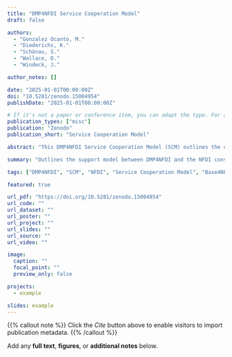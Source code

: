 ```yaml
---
title: "DMP4NFDI Service Cooperation Model"
draft: false

authors:
  - "Gonzalez Ocanto, M."
  - "Diederichs, K."
  - "Schönau, S."
  - "Wallace, D."
  - "Windeck, J."

author_notes: []

date: "2025-01-01T00:00:00Z"
doi: "10.5281/zenodo.15004954"
publishDate: "2025-01-01T00:00:00Z"

# If it's not a paper or conference item, you can adapt the type. For a general doc, "misc" often works.
publication_types: ["misc"]
publication: "Zenodo"
publication_short: "Service Cooperation Model"

abstract: "This DMP4NFDI Service Cooperation Model (SCM) outlines the collaboration between the basic service under development DMP4NFDI of the German National Research Data Infrastructure (NFDI) and the NFDI consortia. This first version provides clear guidance on the support provided by the basic service and the responsibilities of the consortia. It is based on the work of DMP4NFDI in the initialisation phase and will be further developed in exchange with the consortia."

summary: "Outlines the support model between DMP4NFDI and the NFDI consortia."

tags: ["DMP4NFDI", "SCM", "NFDI", "Service Cooperation Model", "Base4NFDI"]

featured: true

url_pdf: "https://doi.org/10.5281/zenodo.15004954"
url_code: ""
url_dataset: ""
url_poster: ""
url_project: ""
url_slides: ""
url_source: ""
url_video: ""

image:
  caption: ""
  focal_point: ""
  preview_only: false

projects:
  - example

slides: example
---
```


{{% callout note %}}
Click the _Cite_ button above to enable visitors to import publication metadata.
{{% /callout %}}

Add any **full text**, **figures**, or **additional notes** below.
